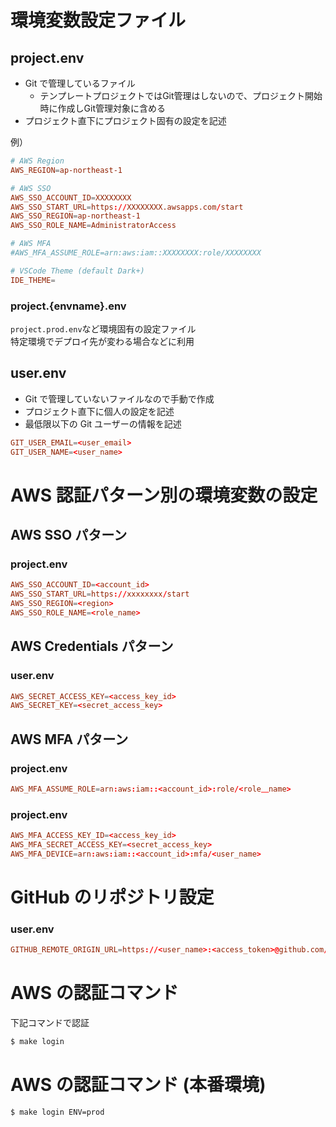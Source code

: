 # 環境変数設定ファイル

## project.env

- Git で管理しているファイル
    - テンプレートプロジェクトではGit管理はしないので、プロジェクト開始時に作成しGit管理対象に含める
- プロジェクト直下にプロジェクト固有の設定を記述

例）
```toml
# AWS Region
AWS_REGION=ap-northeast-1

# AWS SSO
AWS_SSO_ACCOUNT_ID=XXXXXXXX
AWS_SSO_START_URL=https://XXXXXXXX.awsapps.com/start
AWS_SSO_REGION=ap-northeast-1
AWS_SSO_ROLE_NAME=AdministratorAccess

# AWS MFA 
#AWS_MFA_ASSUME_ROLE=arn:aws:iam::XXXXXXXX:role/XXXXXXXX

# VSCode Theme (default Dark+)
IDE_THEME=
```

### project.{envname}.env
`project.prod.env`など環境固有の設定ファイル  
特定環境でデプロイ先が変わる場合などに利用

## user.env

- Git で管理していないファイルなので手動で作成
- プロジェクト直下に個人の設定を記述
- 最低限以下の Git ユーザーの情報を記述

```toml
GIT_USER_EMAIL=<user_email>
GIT_USER_NAME=<user_name>
```

# AWS 認証パターン別の環境変数の設定

## AWS SSO パターン

### project.env

```toml
AWS_SSO_ACCOUNT_ID=<account_id>
AWS_SSO_START_URL=https://xxxxxxxx/start
AWS_SSO_REGION=<region>
AWS_SSO_ROLE_NAME=<role_name>
```

## AWS Credentials パターン

### user.env

```toml
AWS_SECRET_ACCESS_KEY=<access_key_id>
AWS_SECRET_KEY=<secret_access_key>
```

## AWS MFA パターン

### project.env

```toml
AWS_MFA_ASSUME_ROLE=arn:aws:iam::<account_id>:role/<role＿name>
```

### project.env

```toml
AWS_MFA_ACCESS_KEY_ID=<access_key_id>
AWS_MFA_SECRET_ACCESS_KEY=<secret_access_key>
AWS_MFA_DEVICE=arn:aws:iam::<account_id>:mfa/<user_name>
```

# GitHub のリポジトリ設定

### user.env

```toml
GITHUB_REMOTE_ORIGIN_URL=https://<user_name>:<access_token>@github.com/<organization_name>/<repository_name>.git
```

# AWS の認証コマンド

下記コマンドで認証

```bash
$ make login
```

# AWS の認証コマンド (本番環境)

```bash
$ make login ENV=prod
```
